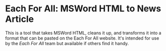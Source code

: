 # Each For All: MSWord HTML to News Article

This is a tool that takes MSWord HTML, cleans it up, and transforms it into a format
that can be pasted on the Each For All website.
It's intended for use by the *Each For All* team but available if others find it handy. 
